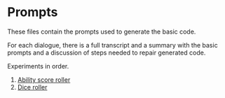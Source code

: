 # Prompts

These files contain the prompts used to generate the basic code.

For each dialogue, there is a full transcript and a summary with the basic prompts and a discussion of steps needed to 
repair generated code.

Experiments in order.

1. [Ability score roller](ability_score_roller)
2. [Dice roller](dice_roller)

